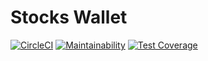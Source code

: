 # Stocks Wallet

[![CircleCI](https://circleci.com/gh/TiuTalk/stocks/tree/master.svg?style=svg&circle-token=e676891e1274e8962c6e499c2ee9290bdc6e9a3f)](https://circleci.com/gh/TiuTalk/stocks/tree/master)
[![Maintainability](https://api.codeclimate.com/v1/badges/2f66511a6a7995fc9140/maintainability)](https://codeclimate.com/github/TiuTalk/stocks/maintainability)
[![Test Coverage](https://api.codeclimate.com/v1/badges/2f66511a6a7995fc9140/test_coverage)](https://codeclimate.com/github/TiuTalk/stocks/test_coverage)

